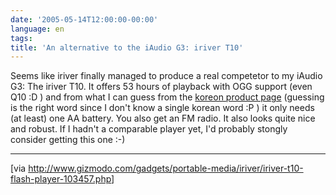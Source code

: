```yaml
---
date: '2005-05-14T12:00:00-00:00'
language: en
tags:
title: 'An alternative to the iAudio G3: iriver T10'
---
```



Seems like iriver finally managed to produce a real competetor to my iAudio G3: The iriver T10. It offers 53 hours of playback with OGG support (even Q10 :D ) and from what I can guess from the <a href="http://www.iriver.co.kr/common/notice/view.asp?Page=1&SrchItem=&SrchString=&idx=808">koreon product page</a> (guessing is the right word since I don't know a single korean word :P ) it only needs (at least) one AA battery. You also get an FM radio. It also looks quite nice and robust. If I hadn't a comparable player yet, I'd probably stongly consider getting this one :-)

-------------------------------



[via <a href="http://www.gizmodo.com/gadgets/portable-media/iriver/iriver-t10-flash-player-103457.php">http://www.gizmodo.com/gadgets/portable-media/iriver/iriver-t10-flash-player-103457.php</a>]